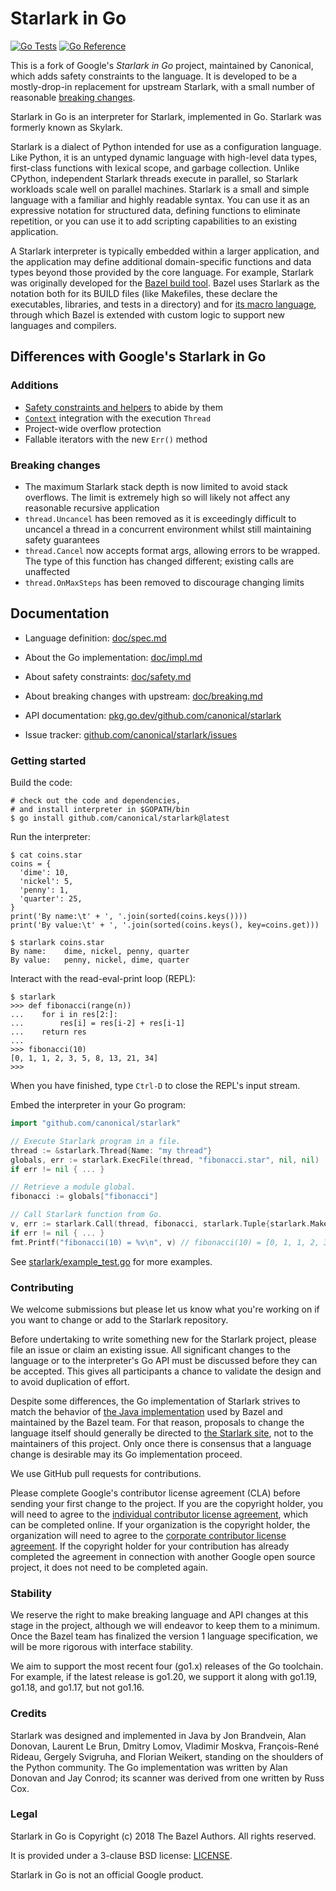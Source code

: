 # Starlark in Go

[![Go Tests](https://github.com/canonical/starlark/actions/workflows/tests.yml/badge.svg)](https://github.com/canonical/starlark/actions/workflows/tests.yml)
[![Go Reference](https://pkg.go.dev/badge/github.com/canonical/starlark.svg)](https://pkg.go.dev/github.com/canonical/starlark)

This is a fork of Google's _Starlark in Go_ project, maintained by Canonical, which adds safety constraints to the language.
It is developed to be a mostly-drop-in replacement for upstream Starlark, with a small number of reasonable [breaking changes](#breaking-changes).

Starlark in Go is an interpreter for Starlark, implemented in Go.
Starlark was formerly known as Skylark.

Starlark is a dialect of Python intended for use as a configuration language.
Like Python, it is an untyped dynamic language with high-level data
types, first-class functions with lexical scope, and garbage collection.
Unlike CPython, independent Starlark threads execute in parallel, so
Starlark workloads scale well on parallel machines.
Starlark is a small and simple language with a familiar and highly
readable syntax. You can use it as an expressive notation for
structured data, defining functions to eliminate repetition, or you
can use it to add scripting capabilities to an existing application.

A Starlark interpreter is typically embedded within a larger
application, and the application may define additional domain-specific
functions and data types beyond those provided by the core language.
For example, Starlark was originally developed for the
[Bazel build tool](https://bazel.build).
Bazel uses Starlark as the notation both for its BUILD files (like
Makefiles, these declare the executables, libraries, and tests in a
directory) and for [its macro
language](https://docs.bazel.build/versions/master/skylark/language.html),
through which Bazel is extended with custom logic to support new
languages and compilers.

## Differences with Google's Starlark in Go

### Additions

- [Safety constraints and helpers](doc/safety.md) to abide by them
- [`Context`](https://pkg.go.dev/context) integration with the execution `Thread`
- Project-wide overflow protection
- Fallable iterators with the new `Err()` method

### Breaking changes

- The maximum Starlark stack depth is now limited to avoid stack overflows. The limit is extremely high so will likely not affect any reasonable recursive application
- `thread.Uncancel` has been removed as it is exceedingly difficult to uncancel a thread in a concurrent environment whilst still maintaining safety guarantees
- `thread.Cancel` now accepts format args, allowing errors to be wrapped. The type of this function has changed different; existing calls are unaffected
- `thread.OnMaxSteps` has been removed to discourage changing limits

## Documentation

* Language definition: [doc/spec.md](doc/spec.md)

* About the Go implementation: [doc/impl.md](doc/impl.md)

* About safety constraints: [doc/safety.md](doc/safety.md)

* About breaking changes with upstream: [doc/breaking.md](doc/breaking.md)

* API documentation: [pkg.go.dev/github.com/canonical/starlark](https://pkg.go.dev/github.com/canonical/starlark)

* Issue tracker: [github.com/canonical/starlark/issues](https://github.com/canonical/starlark/issues)

### Getting started

Build the code:

```shell
# check out the code and dependencies,
# and install interpreter in $GOPATH/bin
$ go install github.com/canonical/starlark@latest
```
<!-- TODO(kcza): update the package version above -->

Run the interpreter:

```console
$ cat coins.star
coins = {
  'dime': 10,
  'nickel': 5,
  'penny': 1,
  'quarter': 25,
}
print('By name:\t' + ', '.join(sorted(coins.keys())))
print('By value:\t' + ', '.join(sorted(coins.keys(), key=coins.get)))

$ starlark coins.star
By name:	dime, nickel, penny, quarter
By value:	penny, nickel, dime, quarter
```

Interact with the read-eval-print loop (REPL):

```pycon
$ starlark
>>> def fibonacci(range(n))
...    for i in res[2:]:
...        res[i] = res[i-2] + res[i-1]
...    return res
...
>>> fibonacci(10)
[0, 1, 1, 2, 3, 5, 8, 13, 21, 34]
>>>
```

When you have finished, type `Ctrl-D` to close the REPL's input stream.

Embed the interpreter in your Go program:

```go
import "github.com/canonical/starlark"

// Execute Starlark program in a file.
thread := &starlark.Thread{Name: "my thread"}
globals, err := starlark.ExecFile(thread, "fibonacci.star", nil, nil)
if err != nil { ... }

// Retrieve a module global.
fibonacci := globals["fibonacci"]

// Call Starlark function from Go.
v, err := starlark.Call(thread, fibonacci, starlark.Tuple{starlark.MakeInt(10)}, nil)
if err != nil { ... }
fmt.Printf("fibonacci(10) = %v\n", v) // fibonacci(10) = [0, 1, 1, 2, 3, 5, 8, 13, 21, 34]
```

See [starlark/example_test.go](starlark/example_test.go) for more examples.

### Contributing

We welcome submissions but please let us know what you're working on
if you want to change or add to the Starlark repository.

Before undertaking to write something new for the Starlark project,
please file an issue or claim an existing issue.
All significant changes to the language or to the interpreter's Go
API must be discussed before they can be accepted.
This gives all participants a chance to validate the design and to
avoid duplication of effort.

Despite some differences, the Go implementation of Starlark strives to
match the behavior of [the Java implementation](https://github.com/bazelbuild/bazel)
used by Bazel and maintained by the Bazel team.
For that reason, proposals to change the language itself should
generally be directed to [the Starlark site](
https://github.com/bazelbuild/starlark/), not to the maintainers of this
project.
Only once there is consensus that a language change is desirable may
its Go implementation proceed.

We use GitHub pull requests for contributions.

<!-- TODO(kcza): update to our CLA... and theirs too? -->
Please complete Google's contributor license agreement (CLA) before
sending your first change to the project.  If you are the copyright
holder, you will need to agree to the
[individual contributor license agreement](https://cla.developers.google.com/about/google-individual),
which can be completed online.
If your organization is the copyright holder, the organization will
need to agree to the [corporate contributor license agreement](https://cla.developers.google.com/about/google-corporate).
If the copyright holder for your contribution has already completed
the agreement in connection with another Google open source project,
it does not need to be completed again.

### Stability

We reserve the right to make breaking language and API changes at this
stage in the project, although we will endeavor to keep them to a minimum.
Once the Bazel team has finalized the version 1 language specification,
we will be more rigorous with interface stability.

We aim to support the most recent four (go1.x) releases of the Go
toolchain. For example, if the latest release is go1.20, we support it
along with go1.19, go1.18, and go1.17, but not go1.16.

### Credits

Starlark was designed and implemented in Java by
Jon Brandvein,
Alan Donovan,
Laurent Le Brun,
Dmitry Lomov,
Vladimir Moskva,
François-René Rideau,
Gergely Svigruha, and
Florian Weikert,
standing on the shoulders of the Python community.
The Go implementation was written by Alan Donovan and Jay Conrod;
its scanner was derived from one written by Russ Cox.

### Legal

Starlark in Go is Copyright (c) 2018 The Bazel Authors.
All rights reserved.

It is provided under a 3-clause BSD license:
[LICENSE](https://github.com/canonical/starlark/blob/main/LICENSE).

Starlark in Go is not an official Google product.
